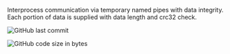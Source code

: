 Interprocess communication via temporary named pipes with data integrity.
Each portion of data is supplied with data length and crc32 check.

![GitHub last commit](https://img.shields.io/github/last-commit/dizzy-ghost/bagpipes?style=for-the-badge)

![GitHub code size in bytes](https://img.shields.io/github/languages/code-size/dizzy-ghost/bagpipes)
